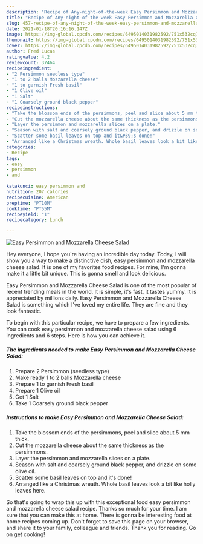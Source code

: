 ```yaml
---
description: "Recipe of Any-night-of-the-week Easy Persimmon and Mozzarella Cheese Salad"
title: "Recipe of Any-night-of-the-week Easy Persimmon and Mozzarella Cheese Salad"
slug: 457-recipe-of-any-night-of-the-week-easy-persimmon-and-mozzarella-cheese-salad
date: 2021-01-18T20:16:16.147Z
image: https://img-global.cpcdn.com/recipes/6495014031982592/751x532cq70/easy-persimmon-and-mozzarella-cheese-salad-recipe-main-photo.jpg
thumbnail: https://img-global.cpcdn.com/recipes/6495014031982592/751x532cq70/easy-persimmon-and-mozzarella-cheese-salad-recipe-main-photo.jpg
cover: https://img-global.cpcdn.com/recipes/6495014031982592/751x532cq70/easy-persimmon-and-mozzarella-cheese-salad-recipe-main-photo.jpg
author: Fred Lucas
ratingvalue: 4.2
reviewcount: 37464
recipeingredient:
- "2 Persimmon seedless type"
- "1 to 2 balls Mozzarella cheese"
- "1 to garnish Fresh basil"
- "1 Olive oil"
- "1 Salt"
- "1 Coarsely ground black pepper"
recipeinstructions:
- "Take the blossom ends of the persimmons, peel and slice about 5 mm thick."
- "Cut the mozzarella cheese about the same thickness as the persimmons."
- "Layer the persimmon and mozzarella slices on a plate."
- "Season with salt and coarsely ground black pepper, and drizzle on some olive oil."
- "Scatter some basil leaves on top and it&#39;s done!"
- "Arranged like a Christmas wreath. Whole basil leaves look a bit like holly leaves here."
categories:
- Recipe
tags:
- easy
- persimmon
- and

katakunci: easy persimmon and 
nutrition: 207 calories
recipecuisine: American
preptime: "PT10M"
cooktime: "PT55M"
recipeyield: "1"
recipecategory: Lunch

---
```



![Easy Persimmon and Mozzarella Cheese Salad](https://img-global.cpcdn.com/recipes/6495014031982592/751x532cq70/easy-persimmon-and-mozzarella-cheese-salad-recipe-main-photo.jpg)

Hey everyone, I hope you're having an incredible day today. Today, I will show you a way to make a distinctive dish, easy persimmon and mozzarella cheese salad. It is one of my favorites food recipes. For mine, I'm gonna make it a little bit unique. This is gonna smell and look delicious.



Easy Persimmon and Mozzarella Cheese Salad is one of the most popular of recent trending meals in the world. It is simple, it's fast, it tastes yummy. It is appreciated by millions daily. Easy Persimmon and Mozzarella Cheese Salad is something which I've loved my entire life. They are fine and they look fantastic.


To begin with this particular recipe, we have to prepare a few ingredients. You can cook easy persimmon and mozzarella cheese salad using 6 ingredients and 6 steps. Here is how you can achieve it.

<!--inarticleads1-->

##### The ingredients needed to make Easy Persimmon and Mozzarella Cheese Salad:

1. Prepare 2 Persimmon (seedless type)
1. Make ready 1 to 2 balls Mozzarella cheese
1. Prepare 1 to garnish Fresh basil
1. Prepare 1 Olive oil
1. Get 1 Salt
1. Take 1 Coarsely ground black pepper




<!--inarticleads2-->

##### Instructions to make Easy Persimmon and Mozzarella Cheese Salad:

1. Take the blossom ends of the persimmons, peel and slice about 5 mm thick.
1. Cut the mozzarella cheese about the same thickness as the persimmons.
1. Layer the persimmon and mozzarella slices on a plate.
1. Season with salt and coarsely ground black pepper, and drizzle on some olive oil.
1. Scatter some basil leaves on top and it&#39;s done!
1. Arranged like a Christmas wreath. Whole basil leaves look a bit like holly leaves here.




So that's going to wrap this up with this exceptional food easy persimmon and mozzarella cheese salad recipe. Thanks so much for your time. I am sure that you can make this at home. There is gonna be interesting food at home recipes coming up. Don't forget to save this page on your browser, and share it to your family, colleague and friends. Thank you for reading. Go on get cooking!
